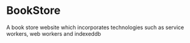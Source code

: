 # BookStore
A book store website which incorporates technologies such as service workers, web workers and indexeddb
